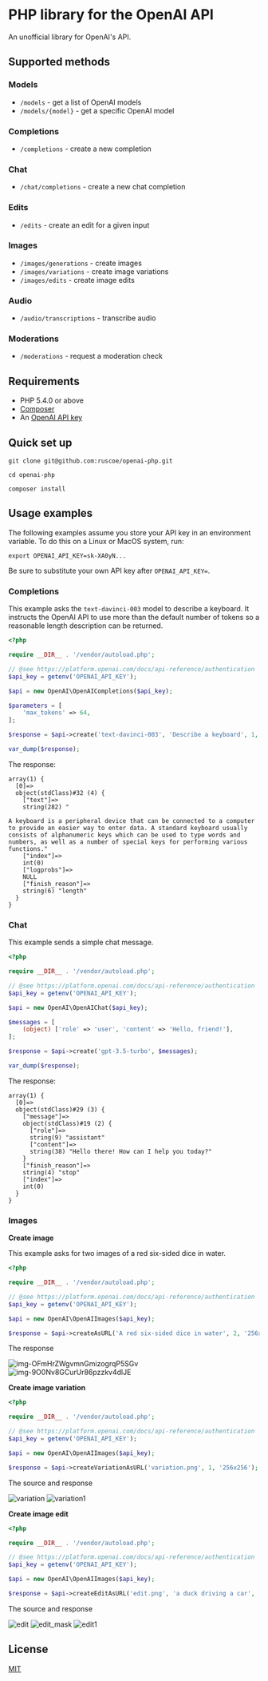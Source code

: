 # PHP library for the OpenAI API

An unofficial library for OpenAI's API.

## Supported methods

### Models

* `/models` - get a list of OpenAI models
* `/models/{model}` - get a specific OpenAI model

### Completions

* `/completions` - create a new completion

### Chat

* `/chat/completions` - create a new chat completion

### Edits

* `/edits` - create an edit for a given input

### Images

* `/images/generations` - create images
* `/images/variations` - create image variations
* `/images/edits` - create image edits

### Audio

* `/audio/transcriptions` - transcribe audio

### Moderations

* `/moderations` - request a moderation check

## Requirements

* PHP 5.4.0 or above
* [Composer](https://getcomposer.org)
* An [OpenAI API key](https://platform.openai.com/docs/api-reference/authentication)

## Quick set up

`git clone git@github.com:ruscoe/openai-php.git`

`cd openai-php`

`composer install`

## Usage examples

The following examples assume you store your API key in an environment variable.
To do this on a Linux or MacOS system, run:

`export OPENAI_API_KEY=sk-XA0yN...`

Be sure to substitute your own API key after `OPENAI_API_KEY=`.

### Completions

This example asks the `text-davinci-003` model to describe a keyboard.
It instructs the OpenAI API to use more than the default number of
tokens so a reasonable length description can be returned.

```php
<?php

require __DIR__ . '/vendor/autoload.php';

// @see https://platform.openai.com/docs/api-reference/authentication
$api_key = getenv('OPENAI_API_KEY');

$api = new OpenAI\OpenAICompletions($api_key);

$parameters = [
    'max_tokens' => 64,
];

$response = $api->create('text-davinci-003', 'Describe a keyboard', 1, $parameters);

var_dump($response);
```

The response:
```
array(1) {
  [0]=>
  object(stdClass)#32 (4) {
    ["text"]=>
    string(282) "

A keyboard is a peripheral device that can be connected to a computer to provide an easier way to enter data. A standard keyboard usually consists of alphanumeric keys which can be used to type words and numbers, as well as a number of special keys for performing various functions."
    ["index"]=>
    int(0)
    ["logprobs"]=>
    NULL
    ["finish_reason"]=>
    string(6) "length"
  }
}

```

### Chat

This example sends a simple chat message.

```php
<?php

require __DIR__ . '/vendor/autoload.php';

// @see https://platform.openai.com/docs/api-reference/authentication
$api_key = getenv('OPENAI_API_KEY');

$api = new OpenAI\OpenAIChat($api_key);

$messages = [
    (object) ['role' => 'user', 'content' => 'Hello, friend!'],
];

$response = $api->create('gpt-3.5-turbo', $messages);

var_dump($response);
```

The response:
```
array(1) {
  [0]=>
  object(stdClass)#29 (3) {
    ["message"]=>
    object(stdClass)#19 (2) {
      ["role"]=>
      string(9) "assistant"
      ["content"]=>
      string(38) "Hello there! How can I help you today?"
    }
    ["finish_reason"]=>
    string(4) "stop"
    ["index"]=>
    int(0)
  }
}
```

### Images

**Create image**

This example asks for two images of a red six-sided dice in water.

```php
<?php

require __DIR__ . '/vendor/autoload.php';

// @see https://platform.openai.com/docs/api-reference/authentication
$api_key = getenv('OPENAI_API_KEY');

$api = new OpenAI\OpenAIImages($api_key);

$response = $api->createAsURL('A red six-sided dice in water', 2, '256x256');
```

The response

![img-OFmHrZWgvmnGmizogrqP5SGv](https://user-images.githubusercontent.com/87952/234959056-0c86d4ae-175c-49d5-b8ea-ca0e49a94186.png)
![img-9O0Nv8GCurUr86pzzkv4dlJE](https://user-images.githubusercontent.com/87952/234959077-882399fc-bb9a-4479-b8ea-722e89c6acf3.png)

**Create image variation**

```php
<?php

require __DIR__ . '/vendor/autoload.php';

// @see https://platform.openai.com/docs/api-reference/authentication
$api_key = getenv('OPENAI_API_KEY');

$api = new OpenAI\OpenAIImages($api_key);

$response = $api->createVariationAsURL('variation.png', 1, '256x256');
```

The source and response

![variation](https://user-images.githubusercontent.com/87952/234940408-4beec8a3-6a8b-44bd-b9d1-fda9a8a98c6e.png)
![variation1](https://user-images.githubusercontent.com/87952/234940430-408e14c5-a338-49f7-918f-a3eee632dc1d.png)

**Create image edit**

```php
<?php

require __DIR__ . '/vendor/autoload.php';

// @see https://platform.openai.com/docs/api-reference/authentication
$api_key = getenv('OPENAI_API_KEY');

$api = new OpenAI\OpenAIImages($api_key);

$response = $api->createEditAsURL('edit.png', 'a duck driving a car', 'edit_mask.png', 1, '256x256');
```

The source and response

![edit](https://user-images.githubusercontent.com/87952/234949655-8d055b40-e668-4e38-8c35-e6823c4fa047.png)
![edit_mask](https://user-images.githubusercontent.com/87952/234949679-624f6ee2-1e15-487a-9332-3bad136343ca.png)
![edit1](https://user-images.githubusercontent.com/87952/234949702-566aa1d7-f7c1-4788-b1c7-8b2b7bbcf468.png)

## License

[MIT](https://mit-license.org)
